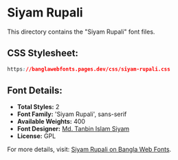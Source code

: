 # Siyam Rupali

This directory contains the "Siyam Rupali" font files.

## CSS Stylesheet:
```css
https://banglawebfonts.pages.dev/css/siyam-rupali.css
```

## Font Details:
- **Total Styles:** 2
- **Font Family:** 'Siyam Rupali', sans-serif
- **Available Weights:** 400
- **Font Designer:** [Md. Tanbin Islam Siyam](https://github.com/potasiyam)
- **License:** GPL

For more details, visit: [Siyam Rupali on Bangla Web Fonts](https://banglawebfonts.pages.dev/siyam-rupali/#about).